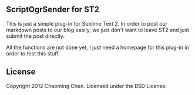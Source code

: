 ## ScriptOgrSender for ST2

This is just a simple plug-in for Sublime Text 2. In order to post our markdown posts to our blog easily, we just don't want to leave ST2 and just submit the post directly.

All the functions are not done yet, I just need a homepage for this plug-in in order to test this stuff.

## License
Copyright 2012 Chaoming Chen. Licensed under the BSD License.